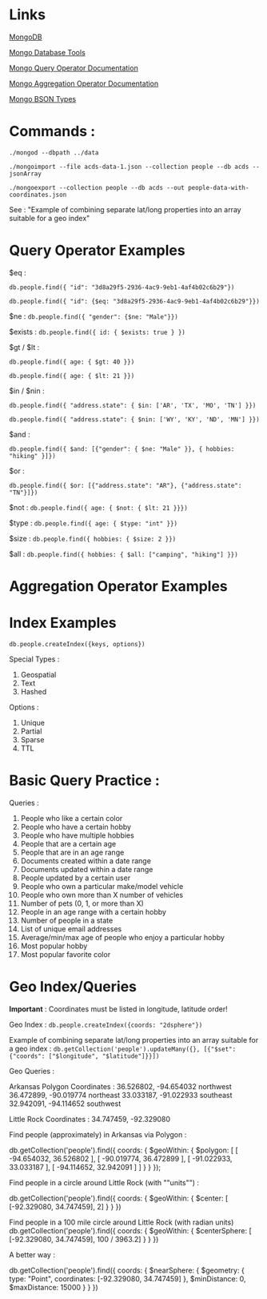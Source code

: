 # Links
[MongoDB](https://www.mongodb.com/try/download/community)

[Mongo Database Tools](https://www.mongodb.com/try/download/tools)

[Mongo Query Operator Documentation](https://www.mongodb.com/docs/manual/reference/operator/query/)

[Mongo Aggregation Operator Documentation](https://www.mongodb.com/docs/manual/reference/operator/aggregation-pipeline/)

[Mongo BSON Types](https://www.mongodb.com/docs/v4.4/reference/operator/query/type/#available-types)

# Commands : 
`./mongod --dbpath ../data`

`./mongoimport --file acds-data-1.json --collection people --db acds --jsonArray`

`./mongoexport --collection people --db acds --out people-data-with-coordinates.json`

See : "Example of combining separate lat/long properties into an array suitable for a geo index"


# Query Operator Examples
$eq : 

`db.people.find({ "id": "3d8a29f5-2936-4ac9-9eb1-4af4b02c6b29"})`

`db.people.find({ "id": {$eq: "3d8a29f5-2936-4ac9-9eb1-4af4b02c6b29"}})`

$ne : `db.people.find({ "gender": {$ne: "Male"}})`

$exists : `db.people.find({ id: { $exists: true } })`

$gt / $lt :

`db.people.find({ age: { $gt: 40 }})`

`db.people.find({ age: { $lt: 21 }})`

$in / $nin : 

`db.people.find({ "address.state": { $in: ['AR', 'TX', 'MO', 'TN'] }})`

`db.people.find({ "address.state": { $nin: ['WY', 'KY', 'ND', 'MN'] }})`

$and : 

`db.people.find({ $and: [{"gender": { $ne: "Male" }}, { hobbies: "hiking" }]})`

$or : 

`db.people.find({ $or: [{"address.state": "AR"}, {"address.state": "TN"}]})`

$not : `db.people.find({ age: { $not: { $lt: 21 }}})`

$type : `db.people.find({ age: { $type: "int" }})`

$size : `db.people.find({ hobbies: { $size: 2 }})`

$all : `db.people.find({ hobbies: { $all: ["camping", "hiking"] }})`


# Aggregation Operator Examples
    

# Index Examples
`db.people.createIndex({keys, options})`

Special Types : 
1. Geospatial
2. Text
3. Hashed

Options : 
1. Unique
2. Partial
3. Sparse
4. TTL

# Basic Query Practice : 
Queries : 
1. People who like a certain color
2. People who have a certain hobby
3. People who have multiple hobbies
4. People that are a certain age
5. People that are in an age range
6. Documents created within a date range
7. Documents updated within a date range
8. People updated by a certain user
9. People who own a particular make/model vehicle
10. People who own more than X number of vehicles
11. Number of pets (0, 1, or more than X)
12. People in an age range with a certain hobby
13. Number of people in a state
14. List of unique email addresses
15. Average/min/max age of people who enjoy a particular hobby
16. Most popular hobby
17. Most popular favorite color

# Geo Index/Queries 


**Important** : Coordinates must be listed in longitude, latitude order!

Geo Index : `db.people.createIndex({coords: "2dsphere"})`

Example of combining separate lat/long properties into an array suitable for a geo index : 
`db.getCollection('people').updateMany({}, [{"$set": {"coords": ["$longitude", "$latitude"]}}])`

Geo Queries : 

Arkansas Polygon Coordinates : 
36.526802, -94.654032 northwest
36.472899, -90.019774 northeast
33.033187, -91.022933 southeast
32.942091, -94.114652 southwest

Little Rock Coordinates : 
34.747459, -92.329080

Find people (approximately) in Arkansas via Polygon :

db.getCollection('people').find({
     coords: {
       $geoWithin: {
          $polygon: 
             [ [ -94.654032, 36.526802 ], [ -90.019774, 36.472899 ], 
              [ -91.022933, 33.033187 ], [ -94.114652, 32.942091 ] ] 
       }
     }
   });


Find people in a circle around Little Rock (with ""units"") : 

db.getCollection('people').find({
     coords: {
       $geoWithin: {
          $center: 
             [ [-92.329080, 34.747459], 2] 
       }
     }
   })


Find people in a 100 mile circle around Little Rock (with radian units)
db.getCollection('people').find({
     coords: {
       $geoWithin: {
          $centerSphere: 
             [ [-92.329080, 34.747459], 100 / 3963.2] 
       }
     }
   })


A better way : 

db.getCollection('people').find({
     coords: {
       $nearSphere: {
          $geometry: {
              type: "Point",
              coordinates: [-92.329080, 34.747459]
          },
          $minDistance: 0,
          $maxDistance: 15000
       }
     }
   })
